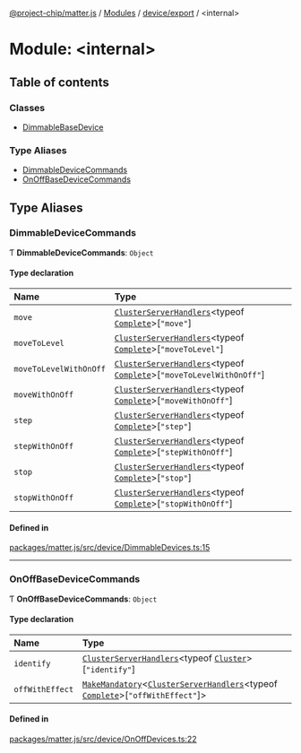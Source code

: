 [@project-chip/matter.js](../README.md) / [Modules](../modules.md) / [device/export](device_export.md) / \<internal\>

# Module: \<internal\>

## Table of contents

### Classes

- [DimmableBaseDevice](../classes/device_export._internal_.DimmableBaseDevice.md)

### Type Aliases

- [DimmableDeviceCommands](device_export._internal_.md#dimmabledevicecommands)
- [OnOffBaseDeviceCommands](device_export._internal_.md#onoffbasedevicecommands)

## Type Aliases

### DimmableDeviceCommands

Ƭ **DimmableDeviceCommands**: `Object`

#### Type declaration

| Name | Type |
| :------ | :------ |
| `move` | [`ClusterServerHandlers`](cluster_export.md#clusterserverhandlers)\<typeof [`Complete`](cluster_export.LevelControl.md#complete)\>[``"move"``] |
| `moveToLevel` | [`ClusterServerHandlers`](cluster_export.md#clusterserverhandlers)\<typeof [`Complete`](cluster_export.LevelControl.md#complete)\>[``"moveToLevel"``] |
| `moveToLevelWithOnOff` | [`ClusterServerHandlers`](cluster_export.md#clusterserverhandlers)\<typeof [`Complete`](cluster_export.LevelControl.md#complete)\>[``"moveToLevelWithOnOff"``] |
| `moveWithOnOff` | [`ClusterServerHandlers`](cluster_export.md#clusterserverhandlers)\<typeof [`Complete`](cluster_export.LevelControl.md#complete)\>[``"moveWithOnOff"``] |
| `step` | [`ClusterServerHandlers`](cluster_export.md#clusterserverhandlers)\<typeof [`Complete`](cluster_export.LevelControl.md#complete)\>[``"step"``] |
| `stepWithOnOff` | [`ClusterServerHandlers`](cluster_export.md#clusterserverhandlers)\<typeof [`Complete`](cluster_export.LevelControl.md#complete)\>[``"stepWithOnOff"``] |
| `stop` | [`ClusterServerHandlers`](cluster_export.md#clusterserverhandlers)\<typeof [`Complete`](cluster_export.LevelControl.md#complete)\>[``"stop"``] |
| `stopWithOnOff` | [`ClusterServerHandlers`](cluster_export.md#clusterserverhandlers)\<typeof [`Complete`](cluster_export.LevelControl.md#complete)\>[``"stopWithOnOff"``] |

#### Defined in

[packages/matter.js/src/device/DimmableDevices.ts:15](https://github.com/project-chip/matter.js/blob/5f71eedebdb9fa54338bde320c311bb359b7455d/packages/matter.js/src/device/DimmableDevices.ts#L15)

___

### OnOffBaseDeviceCommands

Ƭ **OnOffBaseDeviceCommands**: `Object`

#### Type declaration

| Name | Type |
| :------ | :------ |
| `identify` | [`ClusterServerHandlers`](cluster_export.md#clusterserverhandlers)\<typeof [`Cluster`](cluster_export.Identify.md#cluster)\>[``"identify"``] |
| `offWithEffect` | [`MakeMandatory`](util_export.md#makemandatory)\<[`ClusterServerHandlers`](cluster_export.md#clusterserverhandlers)\<typeof [`Complete`](cluster_export.OnOff.md#complete)\>[``"offWithEffect"``]\> |

#### Defined in

[packages/matter.js/src/device/OnOffDevices.ts:22](https://github.com/project-chip/matter.js/blob/5f71eedebdb9fa54338bde320c311bb359b7455d/packages/matter.js/src/device/OnOffDevices.ts#L22)
